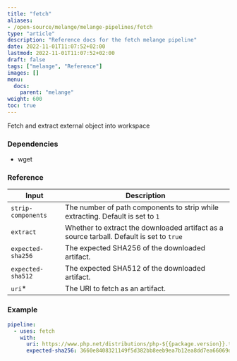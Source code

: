 ```yaml
---
title: "fetch"
aliases:
- /open-source/melange/melange-pipelines/fetch
type: "article"
description: "Reference docs for the fetch melange pipeline"
date: 2022-11-01T11:07:52+02:00
lastmod: 2022-11-01T11:07:52+02:00
draft: false
tags: ["melange", "Reference"]
images: []
menu:
  docs:
    parent: "melange"
weight: 600
toc: true
---
```



Fetch and extract external object into workspace

### Dependencies
- wget


### Reference
| Input              | Description                                                                              |
|--------------------|------------------------------------------------------------------------------------------|
| `strip-components` | The number of path components to strip while extracting. Default is set to `1`           |
| `extract`          | Whether to extract the downloaded artifact as a source tarball. Default is set to `true` |
| `expected-sha256`  | The expected SHA256 of the downloaded artifact.                                          |
| `expected-sha512`  | The expected SHA512 of the downloaded artifact.                                          |
| `uri`*             | The URI to fetch as an artifact.                                                         |


### Example
```yaml
pipeline:
  - uses: fetch
    with:
      uri: https://www.php.net/distributions/php-${{package.version}}.tar.gz
      expected-sha256: 3660e8408321149f5d382bb8eeb9ea7b12ea8dd7ea66069da33f6f7383750ab2

```
